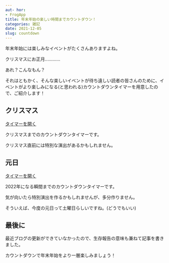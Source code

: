 ```yaml
---
aut- hor:
- FrogApp
title: 年末年始の楽しい時間までカウントダウン！
categories: 雑記
date: 2021-12-05
slug: countdown
---
```


年末年始には楽しみなイベントがたくさんありますよね。

クリスマスにお正月............

あれ？こんなもん？

それはともかく、そんな楽しいイベントが待ち遠しい読者の皆さんのために、イベントがより楽しみになる(と思われる)カウントダウンタイマーを用意したので、ご紹介します！

## クリスマス

<a href="https://timer.frogapp.net/?date=2021/12/25&time=00:00&title=%E3%82%AF%E3%83%AA%E3%82%B9%E3%83%9E%E3%82%B9" target="_blank" rel="noopener noreferrer">タイマーを開く</a>

クリスマスまでのカウントダウンタイマーです。

クリスマス直前には特別な演出があるかもしれません。

## 元日

<a href="https://timer.frogapp.net/?date=2022/01/01&time=00:00&title=%E3%81%95%E3%82%89%E3%81%B02021%E3%80%81%E3%82%88%E3%82%8D%E3%81%97%E3%81%8F2022" target="_blank" rel="noopener noreferrer">タイマーを開く</a>

2022年になる瞬間までのカウントダウンタイマーです。

気が向いたら特別演出を作るかもしれませんが、多分作りません。

そういえば、今度の元日って土曜日らしいですね。(どうでもいい)

## 最後に

最近ブログの更新ができていなかったので、生存報告の意味も兼ねて記事を書きました。

カウントダウンで年末年始をより一層楽しみましょう！
